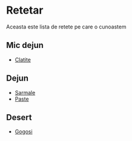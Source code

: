 # Retetar

Aceasta este lista de retete pe care o cunoastem

## Mic dejun

- [Clatite](./retete/clatite.md)

## Dejun

- [Sarmale](./retetar.md/sarmale.md)
- [Paste](./retetar.md/paste-carbonara.md)

## Desert

- [Gogosi](./retetar.md/gogosi.md)

